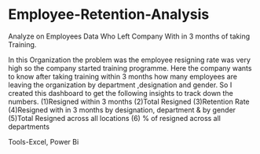 # Employee-Retention-Analysis
Analyze on Employees Data Who Left Company With in 3 months of taking Training.

In this Organization the problem was the employee resigning rate was very high so the company started training programme.
Here the company wants to know after taking training within 3 months how many employees are leaving the organization 
by department ,designation and gender. 
So I created this dashboard to get the following insights to track down the numbers. 
(1)Resigned within 3 months (2)Total Resigned (3)Retention Rate (4)Resigned with in 3 months by designation, department & by gender 
(5)Total Resigned across all locations (6) % of resigned across all departments

Tools-Excel, Power Bi
